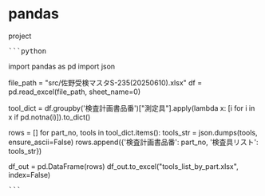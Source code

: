# pandas
project
<pre>```python</pre>
import pandas as pd
import json


file_path = "src/佐野受検マスタS-235(20250610).xlsx"
df = pd.read_excel(file_path, sheet_name=0)

tool_dict = df.groupby('検査計画書品番')["測定具"].apply(lambda x: [i for i in x if pd.notna(i)]).to_dict()

rows = []
for part_no, tools in tool_dict.items():
    tools_str = json.dumps(tools, ensure_ascii=False)
    rows.append({'検査計画書品番': part_no, '検査具リスト': tools_str})

df_out = pd.DataFrame(rows)
df_out.to_excel("tools_list_by_part.xlsx", index=False)
<pre>```</pre>
